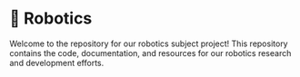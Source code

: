 # 🤖 Robotics
Welcome to the repository for our robotics subject project! This repository contains the code, documentation, and resources for our robotics research and development efforts.
